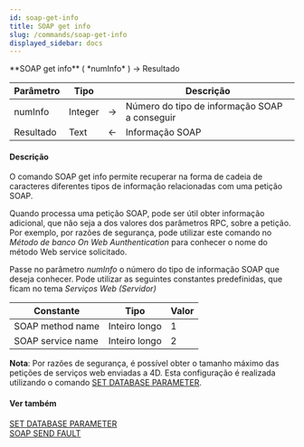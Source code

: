 ```yaml
---
id: soap-get-info
title: SOAP get info
slug: /commands/soap-get-info
displayed_sidebar: docs
---
```


<!--REF #_command_.SOAP get info.Syntax-->**SOAP get info** ( *numInfo* ) -> Resultado<!-- END REF-->
<!--REF #_command_.SOAP get info.Params-->
| Parâmetro | Tipo |  | Descrição |
| --- | --- | --- | --- |
| numInfo | Integer | &rarr; | Número do tipo de informação SOAP a conseguir |
| Resultado | Text | &larr; | Informação SOAP |

<!-- END REF-->

#### Descrição 

<!--REF #_command_.SOAP get info.Summary-->O comando SOAP get info permite recuperar na forma de cadeia de caracteres diferentes tipos de informação relacionadas com uma petição SOAP.<!-- END REF-->  

Quando processa uma petição SOAP, pode ser útil obter informação adicional, que não seja a dos valores dos parâmetros RPC, sobre a petição. Por exemplo, por razões de segurança, pode utilizar este comando no *Método de banco On Web Aunthentication* para conhecer o nome do método Web service solicitado.  
  
Passe no parâmetro *numInfo* o número do tipo de informação SOAP que deseja conhecer. Pode utilizar as seguintes constantes predefinidas, que ficam no tema *Serviços Web (Servidor)*  
  
| Constante         | Tipo          | Valor |
| ----------------- | ------------- | ----- |
| SOAP method name  | Inteiro longo | 1     |
| SOAP service name | Inteiro longo | 2     |
  
  
**Nota**: Por razões de segurança, é possível obter o tamanho máximo das petições de serviços web enviadas a 4D. Esta configuração é realizada utilizando o comando [SET DATABASE PARAMETER](set-database-parameter.md). 

#### Ver também 

[SET DATABASE PARAMETER](set-database-parameter.md)  
[SOAP SEND FAULT](soap-send-fault.md)  